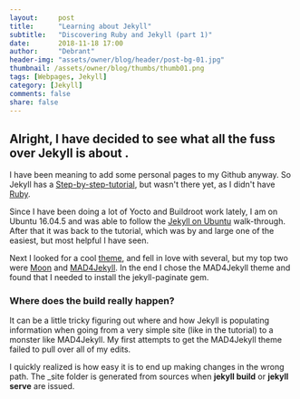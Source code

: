 ```yaml
---
layout:     post
title:      "Learning about Jekyll"
subtitle:   "Discovering Ruby and Jekyll (part 1)"
date:       2018-11-18 17:00
author:     "Debrant"
header-img: "assets/owner/blog/header/post-bg-01.jpg"
thumbnail: /assets/owner/blog/thumbs/thumb01.png
tags: [Webpages, Jekyll]
category: [Jekyll]
comments: false
share: false
---
```

## Alright, I have decided to see what all the fuss over Jekyll is about .

I have been meaning to add some personal pages to my Github anyway. So
 Jekyll has a [Step-by-step-tutorial](https://jekyllrb.com/docs/step-by-step/01-setup/), but wasn't there yet, as I didn't have [Ruby](https://www.ruby-lang.org/en/).

 Since I have been doing a lot of Yocto and Buildroot work lately, I am on Ubuntu 16.04.5 and was able to follow the [Jekyll on Ubuntu](https://jekyllrb.com/docs/installation/ubuntu/) walk-through. After that it was back to the tutorial, which was by and large one of the easiest, but most helpful I have seen.

 Next I looked for a cool [theme](http://jekyllthemes.org/), and fell in love with several, but my top two were [Moon](https://taylantatli.github.io/Moon/) and [MAD4Jekyll](http://madforjekyll.github.io/). In the end I chose the MAD4Jekyll theme and found that I needed to install the  jekyll-paginate gem.


 ### Where does the build really happen?

 It can be a little tricky figuring out where and how Jekyll is populating information when going from a very simple site (like in the tutorial) to a monster like MAD4Jekyll. My first attempts to get the MAD4Jekyll theme failed to pull over all of my edits.



 I quickly realized is how easy it is to end up making changes in the wrong path. The _site folder is generated from sources when **jekyll build** or **jekyll serve** are issued.
